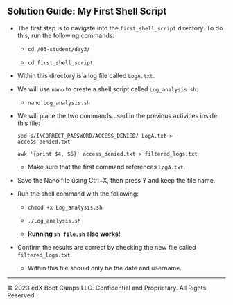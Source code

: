 ## Solution Guide: My First Shell Script

- The first step is to navigate into the `first_shell_script` directory. To do this, run the following commands:
 
  - `cd /03-student/day3/`

  - `cd first_shell_script`
       
- Within this directory is a log file called `LogA.txt`.  

- We will use `nano` to create a shell script called `Log_analysis.sh`:

  - `nano Log_analysis.sh`
        
- We will place the two commands used in the previous activities inside this file:

    `sed s/INCORRECT_PASSWORD/ACCESS_DENIED/ LogA.txt > access_denied.txt`

    `awk '{print $4, $6}' access_denied.txt > filtered_logs.txt`

    - Make sure that the first command references `LogA.txt`. 

- Save the Nano file using Ctrl+X, then press Y and keep the file name.

- Run the shell command with the following:

  - `chmod +x Log_analysis.sh`

  - `./Log_analysis.sh`

  - **Running `sh file.sh` also works!** 

- Confirm the results are correct by checking the new file called `filtered_logs.txt`.

  - Within this file should only be the date and username.

---

© 2023 edX Boot Camps LLC. Confidential and Proprietary. All Rights Reserved.
